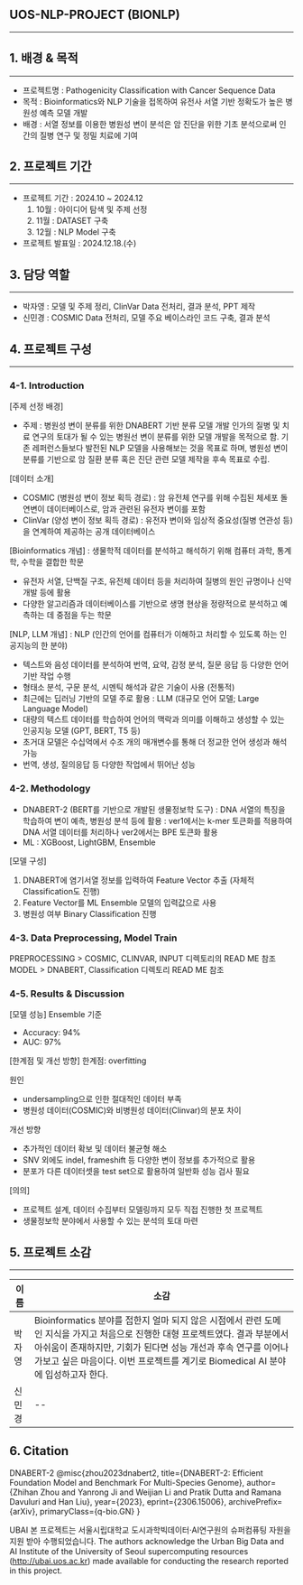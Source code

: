 ## UOS-NLP-PROJECT (BIONLP)

---

## 1. 배경 & 목적


---

- 프로젝트명 : Pathogenicity Classification with Cancer Sequence Data
- 목적 : Bioinformatics와 NLP 기술을 접목하여 유전사 서열 기반 정확도가 높은 병원성 예측 모델 개발
- 배경 : 서열 정보를 이용한 병원성 변이 분석은 암 진단을 위한 기초 분석으로써 인간의 질병 연구 및 정밀 치료에 기여

## 2. 프로젝트 기간

---

- 프로젝트 기간 : 2024.10 ~ 2024.12
  1. 10월 : 아이디어 탐색 및 주제 선정
  2. 11월 : DATASET 구축
  3. 12월 : NLP Model 구축  
- 프로젝트 발표일 : 2024.12.18.(수)



## 3. 담당 역할

---

- 박자영 : 모델 및 주제 정리, ClinVar Data 전처리, 결과 분석, PPT 제작
- 신민경 : COSMIC Data 전처리, 모델 주요 베이스라인 코드 구축, 결과 분석


## 4. 프로젝트 구성

---

### 4-1. Introduction
[주제 선정 배경]
- 주제 : 병원성 변이 분류를 위한 DNABERT 기반 분류 모델 개발
인가의 질병 및 치료 연구의 토대가 될 수 있는 병원선 변이 분류를 위한 모델 개발을 목적으로 함.
기존 레퍼런스들보다 발전된 NLP 모델을 사용해보는 것을 목표로 하며, 병원성 변이 분류를 기반으로 암 질환 분류 혹은 진단 관련 모델 제작을 후속 목표로 수립.
  
[데이터 소개]
- COSMIC (병원성 변이 정보 획득 경로)
  : 암 유전체 연구를 위해 수집된 체세포 돌연변이 데이터베이스로, 암과 관련된 유전자 변이를 포함
- ClinVar (양성 변이 정보 획득 경로)
  : 유전자 변이와 임상적 중요성(질병 연관성 등)을 연계하여 제공하는 공개 데이터베이스

[Bioinformatics 개념]
: 생물학적 데이터를 분석하고 해석하기 위해 컴퓨터 과학, 통계학, 수학을 결합한 학문
- 유전자 서열, 단백질 구조, 유전체 데이터 등을 처리하여 질병의 원인 규명이나 신약 개발 등에 활용
- 다양한 알고리즘과 데이터베이스를 기반으로 생명 현상을 정량적으로 분석하고 예측하는 데 중점을 두는 학문

[NLP, LLM 개념]
: NLP (인간의 언어를 컴퓨터가 이해하고 처리할 수 있도록 하는 인공지능의 한 분야)
  - 텍스트와 음성 데이터를 분석하여 번역, 요약, 감정 분석, 질문 응답 등 다양한 언어 기반 작업 수행
  - 형태소 분석, 구문 분석, 시멘틱 해석과 같은 기술이 사용 (전통적)
  - 최근에는 딥러닝 기반의 모델 주로 활용
: LLM (대규모 언어 모델; Large Language Model)
  - 대량의 텍스트 데이터를 학습하여 언어의 맥락과 의미를 이해하고 생성할 수 있는 인공지능 모델 (GPT, BERT, T5 등)
  - 초거대 모델은 수십억에서 수조 개의 매개변수를 통해 더 정교한 언어 생성과 해석 가능
  - 번역, 생성, 질의응답 등 다양한 작업에서 뛰어난 성능


### 4-2. Methodology
- DNABERT-2 (BERT를 기반으로 개발된 생물정보학 도구)
  : DNA 서열의 특징을 학습하여 변이 예측, 병원성 분석 등에 활용
  : ver1에서는 k-mer 토큰화를 적용하여 DNA 서열 데이터를 처리하나 ver2에서는 BPE 토큰화 활용
- ML : XGBoost, LightGBM, Ensemble

[모델 구성]
1. DNABERT에 염기서열 정보를 입력하여 Feature Vector 추출 (자체적 Classification도 진행)
2. Feature Vector를 ML Ensemble 모델의 입력값으로 사용
3. 병원성 여부 Binary Classification 진행

### 4-3. Data Preprocessing, Model Train
PREPROCESSING > COSMIC, CLINVAR, INPUT 디렉토리의 READ ME 참조
MODEL > DNABERT, Classification 디렉토리 READ ME 참조

### 4-5. Results & Discussion
[모델 성능]
Ensemble 기준
- Accuracy: 94%
- AUC: 97%

[한계점 및 개선 방향]
한계점: overfitting

원인
- undersampling으로 인한 절대적인 데이터 부족
- 병원성 데이터(COSMIC)와 비병원성 데이터(Clinvar)의 분포 차이

개선 방향
- 추가적인 데이터 확보 및 데이터 불균형 해소
- SNV 외에도 indel, frameshift 등 다양한 변이 정보를 추가적으로 활용
- 분포가 다른 데이터셋을 test set으로 활용하여 일반화 성능 검사 필요

[의의]
- 프로젝트 설계, 데이터 수집부터 모델링까지 모두 직접 진행한 첫 프로젝트
- 생물정보학 분야에서 사용할 수 있는 분석의 토대 마련


## 5. 프로젝트 소감

---


| 이름 | 소감 |
| --- | --- | 
| 박자영 | Bioinformatics 분야를 접한지 얼마 되지 않은 시점에서 관련 도메인 지식을 가지고 처음으로 진행한 대형 프로젝트였다. 결과 부분에서 아쉬움이 존재하지만, 기회가 된다면 성능 개선과 후속 연구를 이어나가보고 싶은 마음이다. 이번 프로젝트를 계기로 Biomedical AI 분야에 입성하고자 한다.|
| 신민경 | -- |

## 6. Citation
DNABERT-2
    @misc{zhou2023dnabert2,
      title={DNABERT-2: Efficient Foundation Model and Benchmark For Multi-Species Genome}, 
      author={Zhihan Zhou and Yanrong Ji and Weijian Li and Pratik Dutta and Ramana Davuluri and Han Liu},
      year={2023},
      eprint={2306.15006},
      archivePrefix={arXiv},
      primaryClass={q-bio.GN}
    }

UBAI
    본 프로젝트는 서울시립대학교 도시과학빅데이터·AI연구원의 슈퍼컴퓨팅 자원을 지원 받아 수행되었습니다.
    The authors acknowledge the Urban Big Data and AI Institute of the University of Seoul supercomputing resources (http://ubai.uos.ac.kr) made available for conducting the research reported in this project.
